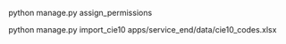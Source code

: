 python manage.py assign_permissions

python manage.py import_cie10 apps/service_end/data/cie10_codes.xlsx